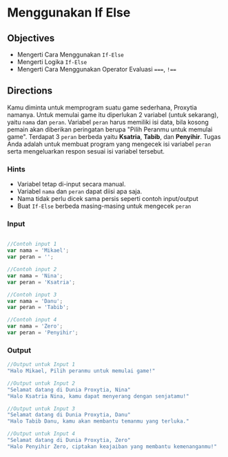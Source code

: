 # Menggunakan If Else 

## Objectives

* Mengerti Cara Menggunakan `If-Else`
* Mengerti Logika `If-Else`
* Mengerti Cara Menggunakan Operator Evaluasi `===`, `!==`

## Directions

Kamu diminta untuk memprogram suatu game sederhana, Proxytia namanya. Untuk memulai game itu diperlukan 2 variabel (untuk sekarang), yaitu `nama` dan  `peran`. Variabel `peran` harus memiliki isi data, bila kosong pemain akan diberikan peringatan berupa "Pilih Peranmu untuk memulai game". Terdapat 3 `peran` berbeda yaitu **Ksatria**, **Tabib**, dan **Penyihir**. Tugas Anda adalah untuk membuat program yang mengecek isi variabel `peran` serta mengeluarkan respon sesuai isi variabel tersebut.

### Hints

* Variabel tetap di-input secara manual.
* Variabel `nama` dan `peran` dapat diisi apa saja.
* Nama tidak perlu dicek sama persis seperti contoh input/output
* Buat `If-Else` berbeda masing-masing untuk mengecek `peran`

### Input

```javascript

//Contoh input 1
var nama = 'Mikael';
var peran = '';

//Contoh input 2
var nama = 'Nina';
var peran = 'Ksatria';

//Contoh input 3
var nama = 'Danu';
var peran = 'Tabib';

//Contoh input 4
var nama = 'Zero';
var peran = 'Penyihir';
```

### Output

```javascript
//Output untuk Input 1
"Halo Mikael, Pilih peranmu untuk memulai game!"

//Output untuk Input 2
"Selamat datang di Dunia Proxytia, Nina"
"Halo Ksatria Nina, kamu dapat menyerang dengan senjatamu!"

//Output untuk Input 3
"Selamat datang di Dunia Proxytia, Danu"
"Halo Tabib Danu, kamu akan membantu temanmu yang terluka."

//Output untuk Input 4
"Selamat datang di Dunia Proxytia, Zero"
"Halo Penyihir Zero, ciptakan keajaiban yang membantu kemenanganmu!"
```
